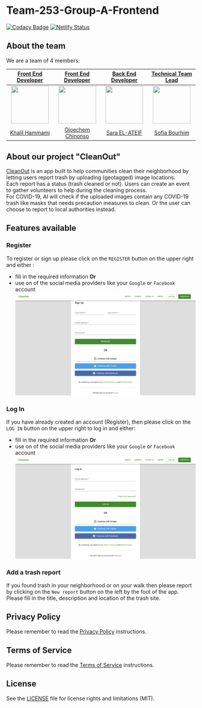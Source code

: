 # Team-253-Group-A-Frontend

[![Codacy Badge](https://api.codacy.com/project/badge/Grade/4f2d4d4adcda432290b07a179fab3e86)](https://app.codacy.com/gh/BuildForSDGCohort2/Team-253-Group-A-Frontend?utm_source=github.com&utm_medium=referral&utm_content=BuildForSDGCohort2/Team-253-Group-A-Frontend&utm_campaign=Badge_Grade_Dashboard)
[![Netlify Status](https://api.netlify.com/api/v1/badges/2b9a8ed1-cb18-488f-acd2-05a2a33b3218/deploy-status)](https://app.netlify.com/sites/awesome-jang-7f1fc2/deploys)

## About the team
We are a team of 4 members: 

| [Front End Developer](https://github.com/BuildForSDGCohort2/Team-253-Group-A-Frontend) | [Front End Developer](https://github.com/BuildForSDGCohort2/Team-253-Group-A-Frontend)| [Back End Developer](https://github.com/BuildForSDGCohort2/Team-253-Group-A-Backend) | [Technical Team Lead](https://github.com/BuildForSDGCohort2/Team-253-Group-A-Backend) |
|:-------------------------:|:-------------------------:|:-------------------------:|:-------------------------:|
|<img src="https://avatars1.githubusercontent.com/u/297917?s=460&v=4" width="100px" height="100px"> |  <img src="https://avatars2.githubusercontent.com/u/46009285?s=460&v=4" width="100px" height="100px"> | <img src="https://avatars2.githubusercontent.com/u/27445092?s=460&u=349cffccfccda38293e4aab20868a77b60079274&v=4" width="100px" height="100px"> | <img src="https://avatars1.githubusercontent.com/u/45902355?s=460&u=ffbc0cc593f575d67140e4197eec449a412a08c9v=4" width="100px" height="100px">|
|[Khalil Hammami](https://github.com/khammami)| [Ojoechem Chinonso](https://github.com/ChinonsoIg) | [Sara EL-ATEIF](https://github.com/elateifsara)| [Sofia Bourhim](https://github.com/SofiaBee-W) |


## About our project "CleanOut"

[CleanOut](https://awesome-jang-7f1fc2.netlify.app/) is an app built to help communities clean their neighborhood by letting users report trash by uploading (geotagged) image locations.  
Each report has a status (trash cleaned or not). Users can create an event to gather volunteers to help during the cleaning process.  
For COVID-19, AI will check if the uploaded images contain any COVID-19 trash like masks that needs precaution measures to clean. Or the user can choose to report to local authorities instead.

## Features available

### Register

To register or sign up please click on the `REGISTER` button on the upper right and either :
- fill in the required information
**Or**
- use on of the social media providers like your `Google` or `Facebook` account 
![Register](register.png)

### Log In

If you have already created an account (Register), then please click on the `LOG IN` button on the upper right to log in and either:
- fill in the required information
**Or**
- use on of the social media providers like your `Google` or `Facebook` account
![Log In](log_in.png)

### Add a trash report

If you found trash in your neighborhood or on your walk then please report by clicking on the `New report` button on the left by the foot of the app. Please fill in the title, description and location of the trash site.

## Privacy Policy

Please remember to read the [Privacy Policy](https://awesome-jang-7f1fc2.netlify.app/privacy-policy) instructions.

## Terms of Service

Please remember to read the [Terms of Service](https://awesome-jang-7f1fc2.netlify.app/terms-of-services) instructions.

## License

See the [LICENSE](https://github.com/BuildForSDGCohort2/Team-253-Group-A-Frontend/blob/develop/LICENSE) file for license rights and limitations (MIT).
